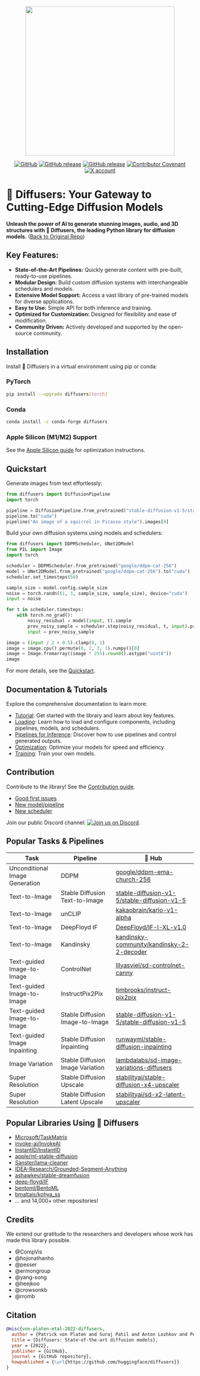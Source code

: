 <p align="center">
    <br>
    <img src="https://raw.githubusercontent.com/huggingface/diffusers/main/docs/source/en/imgs/diffusers_library.jpg" width="400"/>
    <br>
<p>

<p align="center">
    <a href="https://github.com/huggingface/diffusers/blob/main/LICENSE"><img alt="GitHub" src="https://img.shields.io/github/license/huggingface/datasets.svg?color=blue"></a>
    <a href="https://github.com/huggingface/diffusers/releases"><img alt="GitHub release" src="https://img.shields.io/github/release/huggingface/diffusers.svg"></a>
    <a href="https://pepy.tech/project/diffusers"><img alt="GitHub release" src="https://static.pepy.tech/badge/diffusers/month"></a>
    <a href="CODE_OF_CONDUCT.md"><img alt="Contributor Covenant" src="https://img.shields.io/badge/Contributor%20Covenant-2.1-4baaaa.svg"></a>
    <a href="https://twitter.com/diffuserslib"><img alt="X account" src="https://img.shields.io/twitter/url/https/twitter.com/diffuserslib.svg?style=social&label=Follow%20%40diffuserslib"></a>
</p>

# 🤗 Diffusers: Your Gateway to Cutting-Edge Diffusion Models

**Unleash the power of AI to generate stunning images, audio, and 3D structures with 🤗 Diffusers, the leading Python library for diffusion models.** ([Back to Original Repo](https://github.com/huggingface/diffusers))

## Key Features:

*   **State-of-the-Art Pipelines:** Quickly generate content with pre-built, ready-to-use pipelines.
*   **Modular Design:** Build custom diffusion systems with interchangeable schedulers and models.
*   **Extensive Model Support:** Access a vast library of pre-trained models for diverse applications.
*   **Easy to Use:** Simple API for both inference and training.
*   **Optimized for Customization:** Designed for flexibility and ease of modification.
*   **Community Driven:** Actively developed and supported by the open-source community.

## Installation

Install 🤗 Diffusers in a virtual environment using pip or conda:

### PyTorch

```bash
pip install --upgrade diffusers[torch]
```

### Conda

```sh
conda install -c conda-forge diffusers
```

### Apple Silicon (M1/M2) Support

See the [Apple Silicon guide](https://huggingface.co/docs/diffusers/optimization/mps) for optimization instructions.

## Quickstart

Generate images from text effortlessly:

```python
from diffusers import DiffusionPipeline
import torch

pipeline = DiffusionPipeline.from_pretrained("stable-diffusion-v1-5/stable-diffusion-v1-5", torch_dtype=torch.float16)
pipeline.to("cuda")
pipeline("An image of a squirrel in Picasso style").images[0]
```

Build your own diffusion systems using models and schedulers:

```python
from diffusers import DDPMScheduler, UNet2DModel
from PIL import Image
import torch

scheduler = DDPMScheduler.from_pretrained("google/ddpm-cat-256")
model = UNet2DModel.from_pretrained("google/ddpm-cat-256").to("cuda")
scheduler.set_timesteps(50)

sample_size = model.config.sample_size
noise = torch.randn((1, 3, sample_size, sample_size), device="cuda")
input = noise

for t in scheduler.timesteps:
    with torch.no_grad():
        noisy_residual = model(input, t).sample
        prev_noisy_sample = scheduler.step(noisy_residual, t, input).prev_sample
        input = prev_noisy_sample

image = (input / 2 + 0.5).clamp(0, 1)
image = image.cpu().permute(0, 2, 3, 1).numpy()[0]
image = Image.fromarray((image * 255).round().astype("uint8"))
image
```

For more details, see the [Quickstart](https://huggingface.co/docs/diffusers/quicktour).

## Documentation & Tutorials

Explore the comprehensive documentation to learn more:

*   [Tutorial](https://huggingface.co/docs/diffusers/tutorials/tutorial_overview): Get started with the library and learn about key features.
*   [Loading](https://huggingface.co/docs/diffusers/using-diffusers/loading): Learn how to load and configure components, including pipelines, models, and schedulers.
*   [Pipelines for Inference](https://huggingface.co/docs/diffusers/using-diffusers/overview_techniques): Discover how to use pipelines and control generated outputs.
*   [Optimization](https://huggingface.co/docs/diffusers/optimization/fp16): Optimize your models for speed and efficiency.
*   [Training](https://huggingface.co/docs/diffusers/training/overview): Train your own models.

## Contribution

Contribute to the library!  See the [Contribution guide](https://github.com/huggingface/diffusers/blob/main/CONTRIBUTING.md).

*   [Good first issues](https://github.com/huggingface/diffusers/issues?q=is%3Aopen+is%3Aissue+label%3A%22good+first+issue%22)
*   [New model/pipeline](https://github.com/huggingface/diffusers/issues?q=is%3Aopen+is%3Aissue+label%3A%22New+pipeline%2Fmodel%22)
*   [New scheduler](https://github.com/huggingface/diffusers/issues?q=is%3Aopen+is%3Aissue+label%3A%22New+scheduler%22)

Join our public Discord channel: <a href="https://discord.gg/G7tWnz98XR"><img alt="Join us on Discord" src="https://img.shields.io/discord/823813159592001537?color=5865F2&logo=discord&logoColor=white"></a>.

## Popular Tasks & Pipelines

| Task                        | Pipeline                                                                              | 🤗 Hub                                                                                               |
| --------------------------- | ------------------------------------------------------------------------------------- | --------------------------------------------------------------------------------------------------- |
| Unconditional Image Generation | DDPM                                                                                  | [google/ddpm-ema-church-256](https://huggingface.co/google/ddpm-ema-church-256)                       |
| Text-to-Image                | Stable Diffusion Text-to-Image                                                        | [stable-diffusion-v1-5/stable-diffusion-v1-5](https://huggingface.co/stable-diffusion-v1-5/stable-diffusion-v1-5)   |
| Text-to-Image                | unCLIP                                                                                | [kakaobrain/karlo-v1-alpha](https://huggingface.co/kakaobrain/karlo-v1-alpha)                       |
| Text-to-Image                | DeepFloyd IF                                                                          | [DeepFloyd/IF-I-XL-v1.0](https://huggingface.co/DeepFloyd/IF-I-XL-v1.0)                               |
| Text-to-Image                | Kandinsky                                                                             | [kandinsky-community/kandinsky-2-2-decoder](https://huggingface.co/kandinsky-community/kandinsky-2-2-decoder) |
| Text-guided Image-to-Image    | ControlNet                                                                            | [lllyasviel/sd-controlnet-canny](https://huggingface.co/lllyasviel/sd-controlnet-canny)             |
| Text-guided Image-to-Image    | InstructPix2Pix                                                                        | [timbrooks/instruct-pix2pix](https://huggingface.co/timbrooks/instruct-pix2pix)                   |
| Text-guided Image-to-Image    | Stable Diffusion Image-to-Image                                                        | [stable-diffusion-v1-5/stable-diffusion-v1-5](https://huggingface.co/stable-diffusion-v1-5/stable-diffusion-v1-5)   |
| Text-guided Image Inpainting  | Stable Diffusion Inpainting                                                           | [runwayml/stable-diffusion-inpainting](https://huggingface.co/runwayml/stable-diffusion-inpainting) |
| Image Variation               | Stable Diffusion Image Variation                                                      | [lambdalabs/sd-image-variations-diffusers](https://huggingface.co/lambdalabs/sd-image-variations-diffusers)   |
| Super Resolution              | Stable Diffusion Upscale                                                              | [stabilityai/stable-diffusion-x4-upscaler](https://huggingface.co/stabilityai/stable-diffusion-x4-upscaler) |
| Super Resolution              | Stable Diffusion Latent Upscale                                                       | [stabilityai/sd-x2-latent-upscaler](https://huggingface.co/stabilityai/sd-x2-latent-upscaler)        |

## Popular Libraries Using 🧨 Diffusers
* [Microsoft/TaskMatrix](https://github.com/microsoft/TaskMatrix)
* [invoke-ai/InvokeAI](https://github.com/invoke-ai/InvokeAI)
* [InstantID/InstantID](https://github.com/InstantID/InstantID)
* [apple/ml-stable-diffusion](https://github.com/apple/ml-stable-diffusion)
* [Sanster/lama-cleaner](https://github.com/Sanster/lama-cleaner)
* [IDEA-Research/Grounded-Segment-Anything](https://github.com/IDEA-Research/Grounded-Segment-Anything)
* [ashawkey/stable-dreamfusion](https://github.com/ashawkey/stable-dreamfusion)
* [deep-floyd/IF](https://github.com/deep-floyd/IF)
* [bentoml/BentoML](https://github.com/bentoml/BentoML)
* [bmaltais/kohya_ss](https://github.com/bmaltais/kohya_ss)
* ... and 14,000+ other repositories!

## Credits

We extend our gratitude to the researchers and developers whose work has made this library possible.

*   @CompVis
*   @hojonathanho
*   @pesser
*   @ermongroup
*   @yang-song
*   @heejkoo
*   @crowsonkb
*   @rromb

## Citation

```bibtex
@misc{von-platen-etal-2022-diffusers,
  author = {Patrick von Platen and Suraj Patil and Anton Lozhkov and Pedro Cuenca and Nathan Lambert and Kashif Rasul and Mishig Davaadorj and Dhruv Nair and Sayak Paul and William Berman and Yiyi Xu and Steven Liu and Thomas Wolf},
  title = {Diffusers: State-of-the-art diffusion models},
  year = {2022},
  publisher = {GitHub},
  journal = {GitHub repository},
  howpublished = {\url{https://github.com/huggingface/diffusers}}
}
```